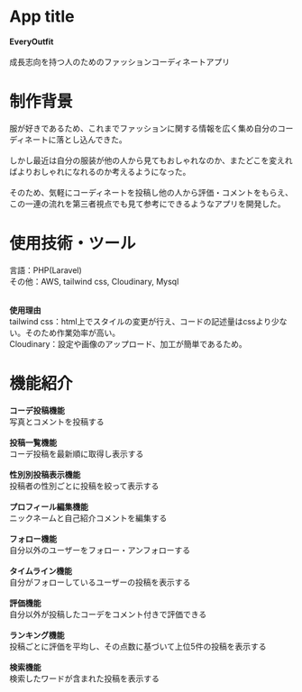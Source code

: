 # App title
**EveryOutfit** <br><br>
成長志向を持つ人のためのファッションコーディネートアプリ

# 制作背景
服が好きであるため、これまでファッションに関する情報を広く集め自分のコーディネートに落とし込んできた。<br><br>
しかし最近は自分の服装が他の人から見てもおしゃれなのか、またどこを変えればよりおしゃれになれるのか考えるようになった。<br><br>
そのため、気軽にコーディネートを投稿し他の人から評価・コメントをもらえ、この一連の流れを第三者視点でも見て参考にできるようなアプリを開発した。

# 使用技術・ツール
言語：PHP(Laravel) <br>
その他：AWS, tailwind css, Cloudinary, Mysql <br><br>
 
 **使用理由** <br>
tailwind css：html上でスタイルの変更が行え、コードの記述量はcssより少ない。そのため作業効率が高い。 <br>
Cloudinary：設定や画像のアップロード、加工が簡単であるため。


# 機能紹介
**コーデ投稿機能**<br>
写真とコメントを投稿する<br><br>
**投稿一覧機能**<br>
コーデ投稿を最新順に取得し表示する<br><br>
**性別別投稿表示機能**<br>
投稿者の性別ごとに投稿を絞って表示する<br><br>
**プロフィール編集機能**<br>
ニックネームと自己紹介コメントを編集する<br><br>
**フォロー機能**<br>
自分以外のユーザーをフォロー・アンフォローする<br><br>
**タイムライン機能**<br>
自分がフォローしているユーザーの投稿を表示する<br><br>
**評価機能**<br>
自分以外が投稿したコーデをコメント付きで評価できる<br><br>
**ランキング機能**<br>
投稿ごとに評価を平均し、その点数に基づいて上位5件の投稿を表示する<br><br>
**検索機能**<br>
検索したワードが含まれた投稿を表示する


